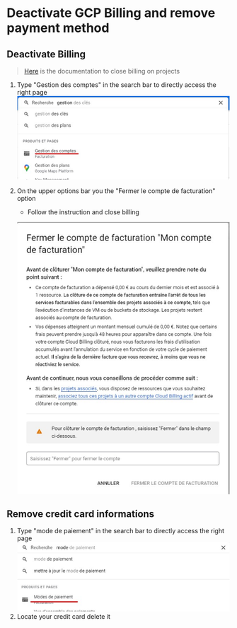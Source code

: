 # Deactivate GCP Billing and remove payment method

## Deactivate Billing

> [Here](https://cloud.google.com/billing/docs/how-to/modify-project?hl=fr#disable_billing_for_a_project) is the documentation to close billing on projects

1. Type "Gestion des comptes" in the search bar to directly access the right page
    ![Gestion des comptes](./../images/gestion-des-comptes.jpg)
2. On the upper options bar you the "Fermer le compte de facturation" option
   - Follow the instruction and close billing  
   
    ![Fermer facturation](../images/cloture-compte-facturation.jpg)

## Remove credit card informations

1. Type "mode de paiement" in the search bar to directly access the right page
   ![access payment methof page](../images/access-payment-method.jpg)
2. Locate your credit card delete it